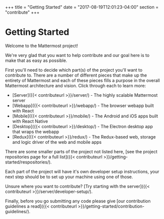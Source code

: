 +++
title = "Getting Started"
date = "2017-08-19T12:01:23-04:00"
section = "contribute"
+++

# Getting Started

Welcome to the Mattermost project!

We're very glad that you want to help contribute and our goal here is to make that as easy as possible.

First you'll need to decide which part(s) of the project you'll want to contribute to. There are a number of different pieces that make up the entirety of Mattermost and each of these pieces fills a purpose in the overall Mattermost architecture and vision. Click through each to learn more:

* [Server]({{< contributeurl >}}/server/) - The highly scalable Mattermost server
* [Webapp]({{< contributeurl >}}/webapp/) - The browser webapp built with React
* [Mobile]({{< contributeurl >}}/mobile/) - The Android and iOS apps built with React Native
* [Desktop]({{< contributeurl >}}/desktop/) - The Electron desktop app that wraps the webapp
* [Redux]({{< contributeurl >}}/redux/) - The Redux-based web, storage and logic driver of the web and mobile apps

There are some smaller parts of the project not listed here, [see the project repositories page for a full list]({{< contributeurl >}}/getting-started/respositories/).

Each part of the project will have it's own developer setup instructions, your next step should be to set up your machine using one of those.

Unsure where you want to contribute? [Try starting with the server]({{< contributeurl >}}/server/developer-setup/).

Finally, before you go submitting any code please give [our contribution guidelines a read]({{< contributeurl >}}/getting-started/contribution-guidelines/).

